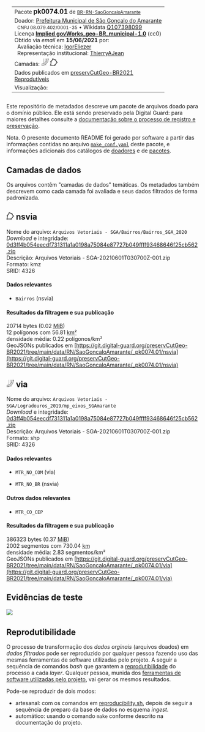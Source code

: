 <aside>
<table align="right" style="padding: 1em">
<tr><td>Pacote <big><b>pk0074.01</b></big> de <small><a target="_afacodes" title="Jurisdição" href="https://afa.codes/BR-RN-SaoGoncaloAmarante">BR-RN-SaoGoncaloAmarante</a></small>
</td></tr>
<tr><td>
Doador: <a rel="external" target="_doador" href="https://saogoncalodoamarante.ce.gov.br/portal/">Prefeitura Municipal de São Gonçalo do Amarante</a>
<br/>&nbsp; <small>CNPJ 08.079.402/0001-35</small> • Wikidata <a rel="external" target="_doador" title="link descritor Wikidata do doador" href="https://www.wikidata.org/wiki/Q107398099">Q107398099</a></small><br/>
Licença <a rel="external" target="_doador" href="https://git.digital-guard.org/licenses/blob/master/reports/implied-govWorks_geo-BR_municipal-v1.md"><b>Implied govWorks_geo-BR_municipal-1.0</b></a> (cc0)<br/>
Obtido via <i>email</i> em <b>15/06/2021</b> por:
<br/>&nbsp; Avaliação técnica: <a rel="external" target="_gitPerson" title="usuário Git" href="https://github.com/IgorEliezer">IgorEliezer</a>
<br/>&nbsp; Representação institucional: <a rel="external" target="_gitPerson" title="usuário Git" href="https://github.com/ThierryAJean">ThierryAJean</a><br/>
</td></tr>
<tr><td>Camadas: <a title="via" href="#-via"><img src="https://raw.githubusercontent.com/digital-guard/preserv/main/docs/assets/layerIcon-via.png" alt="via" width="20"/></a> <a title="nsvia" href="#-nsvia"><img src="https://raw.githubusercontent.com/digital-guard/preserv/main/docs/assets/layerIcon-nsvia.png" alt="nsvia" width="20"/></a> </td></tr>
<tr><td>Dados publicados em <a href="https://git.digital-guard.org/preservCutGeo-BR2021/tree/main/data/RN/SaoGoncaloAmarante/_pk0074.01">preservCutGeo-BR2021</a><br/><a href="#reprodutibilidade">Reprodutíveis</a></td></tr>
<tr><td>Visualização: </td></tr>
</table>
</aside>

<section>

Este repositório de metadados descreve um pacote de arquivos doado para o domínio público. Ele está sendo preservado pela Digital Guard: para maiores detalhes consulte a [documentação sobre o processo de registro e preservação](https://wiki.addressforall.org/doc/Documentação_Digital-guard).

Nota. O presente documento README foi gerado por software a partir das informações contidas no arquivo [`make_conf.yaml`](https://git.digital-guard.org/preserv-BR/blob/main/data/RN/SaoGoncaloAmarante/_pk0074.01/make_conf.yaml) deste pacote, e informações adicionais dos catálogos de [doadores](https://git.digital-guard.org/preserv-BR/blob/main/data/donor.csv) e de [pacotes](https://git.digital-guard.org/preserv-BR/blob/main/data/donatedPack.csv).

# Camadas de dados

Os arquivos contêm "camadas de dados" temáticas. Os metadados também descrevem como cada camada foi avaliada e seus dados filtrados de forma padronizada.

## <img src="https://raw.githubusercontent.com/digital-guard/preserv/main/docs/assets/layerIcon-nsvia.png" alt="nsvia" width="20"/> nsvia

Nome do arquivo: `Arquivos Vetoriais - SGA/Bairros/Bairros_SGA_2020`<br/>*Download* e integridade: [0d3ff4b054eecdf731311a1a0198a75084e87727b049ffff93468646f25cb562.zip](https://dl.digital-guard.org/0d3ff4b054eecdf731311a1a0198a75084e87727b049ffff93468646f25cb562.zip)<br/>Descrição: Arquivos Vetoriais - SGA-20210601T030700Z-001.zip<br/>Formato: kmz<br/>SRID: 4326

#### Dados relevantes
* `Bairros` (nsvia)

#### Resultados da filtragem e sua publicação
20714 bytes (0.02 <abbr title="mebibyte">MiB</abbr>)<br/>12 polígonos com 56.81 <abbr title="quilômetros quadrados">km²</abbr><br/>densidade média: 0.22 polígonos/km²<br/>GeoJSONs publicados em [https://git.digital-guard.org/preservCutGeo-BR2021/tree/main/data/RN/SaoGoncaloAmarante/_pk0074.01/nsvia](https://git.digital-guard.org/preservCutGeo-BR2021/tree/main/data/RN/SaoGoncaloAmarante/_pk0074.01/nsvia)

## <img src="https://raw.githubusercontent.com/digital-guard/preserv/main/docs/assets/layerIcon-via.png" alt="via" width="20"/> via

Nome do arquivo: `Arquivos Vetoriais - SGA/Logradouros_2019/mp_eixos_SGAmarante`<br/>*Download* e integridade: [0d3ff4b054eecdf731311a1a0198a75084e87727b049ffff93468646f25cb562.zip](https://dl.digital-guard.org/0d3ff4b054eecdf731311a1a0198a75084e87727b049ffff93468646f25cb562.zip)<br/>Descrição: Arquivos Vetoriais - SGA-20210601T030700Z-001.zip<br/>Formato: shp<br/>SRID: 4326

#### Dados relevantes
* `MTR_NO_COM` (via)

* `MTR_NO_BR` (nsvia)

#### Outros dados relevantes
* `MTR_CO_CEP`

#### Resultados da filtragem e sua publicação
386323 bytes (0.37 <abbr title="mebibyte">MiB</abbr>)<br/>2002 segmentos com 730.04 <abbr title="quilômetros">km</abbr><br/>densidade média: 2.83 segmentos/km²<br/>GeoJSONs publicados em [https://git.digital-guard.org/preservCutGeo-BR2021/tree/main/data/RN/SaoGoncaloAmarante/_pk0074.01/via](https://git.digital-guard.org/preservCutGeo-BR2021/tree/main/data/RN/SaoGoncaloAmarante/_pk0074.01/via)

# Evidências de teste
<img src="qgis.png" width="400"/>

</section>
<section>

# Reprodutibilidade

O processo de transformação dos *dados orginais* (arquivos doados) em *dados filtrados* pode ser reproduzido por qualquer pessoa fazendo uso das mesmas ferramentas de software utilizadas pelo projeto. A seguir a sequência de comandos *bash* que garantem a [reprodutibilidade](https://en.wikipedia.org/wiki/Reproducibility) do processo a cada *layer*. Qualquer pessoa, munida dos [ferramentas de software utilizadas pelo projeto](https://git.AddressForAll.org/suporte/blob/master/docs/pt/infra.md#ambientes-e-ferramentas-de-uso-geral), vai gerar os mesmos resultados.

Pode-se reproduzir de dois modos:
* artesanal: com os comandos em [reproducibility.sh](https://git.digital-guard.org/preserv-BR/blob/main/data/RN/SaoGoncaloAmarante/_pk0074.01/reproducibility.sh), depois de seguir a sequência de preparo da base de dados no esquema *ingest*.
* automático: usando o comando `make` conforme descrito na documentação do projeto.

</section>

